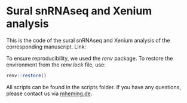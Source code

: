 # Sural snRNAseq and Xenium analysis
This is the code of the sural snRNAseq and Xenium analysis of the corresponding manuscript. Link:

To ensure reproducibility, we used the *renv* package. To restore the environment from the *renv.lock* file, use:

```R
renv::restore()
```

All scripts can be found in the scripts folder.
If you have any questions, please contact us via [mheming.de](https://www.mheming.de/).
